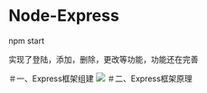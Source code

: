 # Node-Express
npm start

实现了登陆，添加，删除，更改等功能，功能还在完善


＃一、Express框架组建
<img src="http://p0.qhimg.com/t01c6e4b3fedca600ad.jpg">
＃二、Express框架原理

